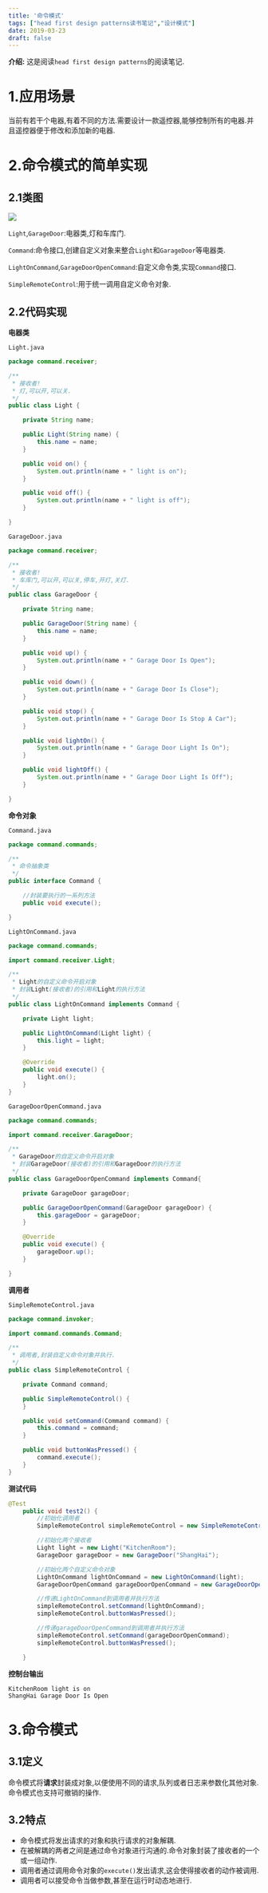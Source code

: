 ```yaml
---
title: '命令模式'
tags: ["head first design patterns读书笔记","设计模式"]
date: 2019-03-23
draft: false
---
```


**介绍:** 这是阅读`head first design patterns`的阅读笔记.

# 1.应用场景

当前有若干个电器,有着不同的方法.需要设计一款遥控器,能够控制所有的电器.并且遥控器便于修改和添加新的电器.

# 2.命令模式的简单实现

## 2.1类图

![](https://raw.githubusercontent.com/Alex-2017/image-respository/master/img/20190319144401.png)

`Light`,`GarageDoor`:电器类,灯和车库门.

`Command`:命令接口,创建自定义对象来整合`Light`和`GarageDoor`等电器类.

`LightOnCommand`,`GarageDoorOpenCommand`:自定义命令类,实现`Command`接口.

`SimpleRemoteControl`:用于统一调用自定义命令对象.

## 2.2代码实现

**电器类**

`Light.java`

```java
package command.receiver;

/**
 * 接收者!
 * 灯,可以开,可以关.
 */
public class Light {

    private String name;

    public Light(String name) {
        this.name = name;
    }

    public void on() {
        System.out.println(name + " light is on");
    }

    public void off() {
        System.out.println(name + " light is off");
    }

}

```

`GarageDoor.java`

```java
package command.receiver;

/**
 * 接收者!
 * 车库门,可以开,可以关,停车,开灯,关灯.
 */
public class GarageDoor {

    private String name;

    public GarageDoor(String name) {
        this.name = name;
    }

    public void up() {
        System.out.println(name + " Garage Door Is Open");
    }

    public void down() {
        System.out.println(name + " Garage Door Is Close");
    }

    public void stop() {
        System.out.println(name + " Garage Door Is Stop A Car");
    }

    public void lightOn() {
        System.out.println(name + " Garage Door Light Is On");
    }

    public void lightOff() {
        System.out.println(name + " Garage Door Light Is Off");
    }

}

```

**命令对象**

`Command.java`

```java
package command.commands;

/**
 * 命令抽象类
 */
public interface Command {

    //封装要执行的一系列方法
    public void execute();

}

```

`LightOnCommand.java`

```java
package command.commands;

import command.receiver.Light;

/**
 * Light的自定义命令开启对象
 * 封装Light(接收者)的引用和Light的执行方法
 */
public class LightOnCommand implements Command {

    private Light light;

    public LightOnCommand(Light light) {
        this.light = light;
    }

    @Override
    public void execute() {
        light.on();
    }
}
```

`GarageDoorOpenCommand.java`

```java
package command.commands;

import command.receiver.GarageDoor;

/**
 * GarageDoor的自定义命令开启对象
 * 封装GarageDoor(接收者)的引用和GarageDoor的执行方法
 */
public class GarageDoorOpenCommand implements Command{

    private GarageDoor garageDoor;

    public GarageDoorOpenCommand(GarageDoor garageDoor) {
        this.garageDoor = garageDoor;
    }

    @Override
    public void execute() {
        garageDoor.up();
    }

}

```

**调用者**

`SimpleRemoteControl.java`

```java
package command.invoker;

import command.commands.Command;

/**
 * 调用者,封装自定义命令对象并执行.
 */
public class SimpleRemoteControl {

    private Command command;

    public SimpleRemoteControl() {
    }

    public void setCommand(Command command) {
        this.command = command;
    }

    public void buttonWasPressed() {
        command.execute();
    }
}

```

**测试代码**

```java
@Test
    public void test2() {
        //初始化调用者
        SimpleRemoteControl simpleRemoteControl = new SimpleRemoteControl();

        //初始化两个接收者
        Light light = new Light("KitchenRoom");
        GarageDoor garageDoor = new GarageDoor("ShangHai");

        //初始化两个自定义命令对象
        LightOnCommand lightOnCommand = new LightOnCommand(light);
        GarageDoorOpenCommand garageDoorOpenCommand = new GarageDoorOpenCommand(garageDoor);

        //传递LightOnCommand到调用者并执行方法
        simpleRemoteControl.setCommand(lightOnCommand);
        simpleRemoteControl.buttonWasPressed();

        //传递garageDoorOpenCommand到调用者并执行方法
        simpleRemoteControl.setCommand(garageDoorOpenCommand);
        simpleRemoteControl.buttonWasPressed();

    }
```

**控制台输出**

```
KitchenRoom light is on
ShangHai Garage Door Is Open
```

# 3.命令模式

## 3.1定义

命令模式将**请求**封装成对象,以便使用不同的请求,队列或者日志来参数化其他对象.命令模式也支持可撤销的操作.

## 3.2特点

* 命令模式将发出请求的对象和执行请求的对象解耦.
* 在被解耦的两者之间是通过命令对象进行沟通的.命令对象封装了接收者的一个或一组动作.
* 调用者通过调用命令对象的`execute()`发出请求,这会使得接收者的动作被调用.
* 调用者可以接受命令当做参数,甚至在运行时动态地进行.